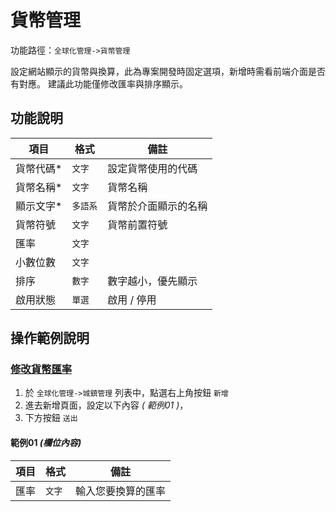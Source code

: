 #  貨幣管理

功能路徑：`全球化管理->貨幣管理`

設定網站顯示的貨幣與換算，此為專案開發時固定選項，新增時需看前端介面是否有對應。
建議此功能僅修改匯率與排序顯示。



##  功能說明 

| 項目  | 格式 | 備註 |
|---|---|---|
|貨幣代碼*|`文字`|設定貨幣使用的代碼|
|貨幣名稱*|`文字`|貨幣名稱|
|顯示文字*|`多語系`|貨幣於介面顯示的名稱|
|貨幣符號|`文字`|貨幣前置符號|
|匯率|`文字`||
|小數位數|`文字`||
|排序|`數字`|數字越小，優先顯示|
|啟用狀態|`單選`|啟用 / 停用|


##  操作範例說明



### [修改貨幣匯率](guide/world-currency#修改貨幣匯率)

1. 於 `全球化管理->城鎮管理` 列表中，點選右上角按鈕 `新增` 
2. 進去新增頁面，設定以下內容 _( 範例01 )_，
3. 下方按鈕 `送出`

#### 範例01 _(欄位內容)_

| 項目  | 格式 | 備註 |
|---|---|---|
|匯率|`文字`|輸入您要換算的匯率|

